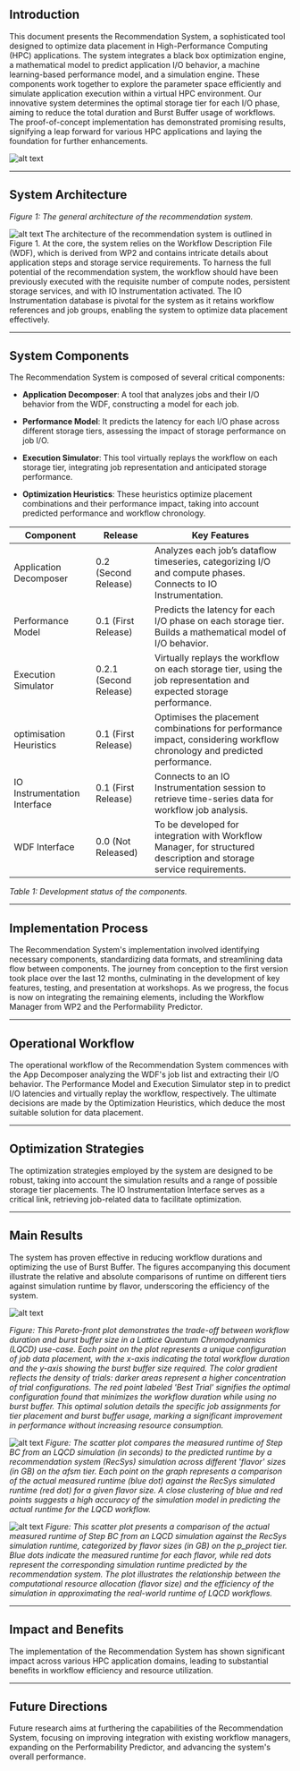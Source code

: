 ## Introduction

This document presents the Recommendation System, a sophisticated tool designed to optimize data placement in High-Performance Computing (HPC) applications. The system integrates a black box optimization engine, a mathematical model to predict application I/O behavior, a machine learning-based performance model, and a simulation engine. These components work together to explore the parameter space efficiently and simulate application execution within a virtual HPC environment. Our innovative system determines the optimal storage tier for each I/O phase, aiming to reduce the total duration and Burst Buffer usage of workflows. The proof-of-concept implementation has demonstrated promising results, signifying a leap forward for various HPC applications and laying the foundation for further enhancements.

![alt text](demo/demo_recsys.gif)

---

## System Architecture


*Figure 1: The general architecture of the recommendation system.*

![alt text](demo/RECSYS_D3.2_general_diagram_2.png)
The architecture of the recommendation system is outlined in Figure 1. At the core, the system relies on the Workflow Description File (WDF), which is derived from WP2 and contains intricate details about application steps and storage service requirements. To harness the full potential of the recommendation system, the workflow should have been previously executed with the requisite number of compute nodes, persistent storage services, and with IO Instrumentation activated. The IO Instrumentation database is pivotal for the system as it retains workflow references and job groups, enabling the system to optimize data placement effectively.

---

## System Components

The Recommendation System is composed of several critical components:

- **Application Decomposer**: A tool that analyzes jobs and their I/O behavior from the WDF, constructing a model for each job.

- **Performance Model**: It predicts the latency for each I/O phase across different storage tiers, assessing the impact of storage performance on job I/O.

- **Execution Simulator**: This tool virtually replays the workflow on each storage tier, integrating job representation and anticipated storage performance.

- **Optimization Heuristics**: These heuristics optimize placement combinations and their performance impact, taking into account predicted performance and workflow chronology.

| Component               | Release               | Key Features                                                                                                  |
|-------------------------|-----------------------|---------------------------------------------------------------------------------------------------------------|
| Application Decomposer  | 0.2 (Second Release)  | Analyzes each job’s dataflow timeseries, categorizing I/O and compute phases. Connects to IO Instrumentation.  |
| Performance Model       | 0.1 (First Release)   | Predicts the latency for each I/O phase on each storage tier. Builds a mathematical model of I/O behavior.     |
| Execution Simulator     | 0.2.1 (Second Release)| Virtually replays the workflow on each storage tier, using the job representation and expected storage performance.|
| optimisation Heuristics | 0.1 (First Release)   | Optimises the placement combinations for performance impact, considering workflow chronology and predicted performance. |
| IO Instrumentation Interface | 0.1 (First Release)   | Connects to an IO Instrumentation session to retrieve time-series data for workflow job analysis.                |
| WDF Interface           | 0.0 (Not Released)    | To be developed for integration with Workflow Manager, for structured description and storage service requirements. |


*Table 1: Development status of the components.*

---

## Implementation Process

The Recommendation System's implementation involved identifying necessary components, standardizing data formats, and streamlining data flow between components. The journey from conception to the first version took place over the last 12 months, culminating in the development of key features, testing, and presentation at workshops. As we progress, the focus is now on integrating the remaining elements, including the Workflow Manager from WP2 and the Performability Predictor.

---

## Operational Workflow

The operational workflow of the Recommendation System commences with the App Decomposer analyzing the WDF's job list and extracting their I/O behavior. The Performance Model and Execution Simulator step in to predict I/O latencies and virtually replay the workflow, respectively. The ultimate decisions are made by the Optimization Heuristics, which deduce the most suitable solution for data placement.

---

## Optimization Strategies

The optimization strategies employed by the system are designed to be robust, taking into account the simulation results and a range of possible storage tier placements. The IO Instrumentation Interface serves as a critical link, retrieving job-related data to facilitate optimization.

---

## Main Results

The system has proven effective in reducing workflow durations and optimizing the use of Burst Buffer. The figures accompanying this document illustrate the relative and absolute comparisons of runtime on different tiers against simulation runtime by flavor, underscoring the efficiency of the system.

![alt text](demo/RECSYS_D3.3_LQCD_Pareto_solution.png)

*Figure: This Pareto-front plot demonstrates the trade-off between workflow duration and burst buffer size in a Lattice Quantum Chromodynamics (LQCD) use-case. Each point on the plot represents a unique configuration of job data placement, with the x-axis indicating the total workflow duration and the y-axis showing the burst buffer size required. The color gradient reflects the density of trials: darker areas represent a higher concentration of trial configurations. The red point labeled 'Best Trial' signifies the optimal configuration found that minimizes the workflow duration while using no burst buffer. This optimal solution details the specific job assignments for tier placement and burst buffer usage, marking a significant improvement in performance without increasing resource consumption.*

![alt text](demo/afsm-relative.png)
*Figure: The scatter plot compares the measured runtime of Step BC from an LQCD simulation (in seconds) to the predicted runtime by a recommendation system (RecSys) simulation across different 'flavor' sizes (in GB) on the afsm tier. Each point on the graph represents a comparison of the actual measured runtime (blue dot) against the RecSys simulated runtime (red dot) for a given flavor size. A close clustering of blue and red points suggests a high accuracy of the simulation model in predicting the actual runtime for the LQCD workflow.*


![alt text](demo/p_project-relative.png)
*Figure: This scatter plot presents a comparison of the actual measured runtime of Step BC from an LQCD simulation against the RecSys simulation runtime, categorized by flavor sizes (in GB) on the p_project tier. Blue dots indicate the measured runtime for each flavor, while red dots represent the corresponding simulation runtime predicted by the recommendation system. The plot illustrates the relationship between the computational resource allocation (flavor size) and the efficiency of the simulation in approximating the real-world runtime of LQCD workflows.*

---

## Impact and Benefits

The implementation of the Recommendation System has shown significant impact across various HPC application domains, leading to substantial benefits in workflow efficiency and resource utilization.

---

## Future Directions

Future research aims at furthering the capabilities of the Recommendation System, focusing on improving integration with existing workflow managers, expanding on the Performability Predictor, and advancing the system's overall performance.

